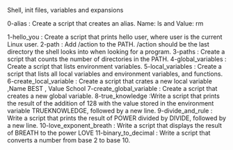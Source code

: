 Shell, init files, variables and expansions

0-alias : Create a script that creates an alias. Name: ls and Value: rm 

1-hello_you : Create a script that prints hello user, where user is the current Linux user.
2-path : Add /action to the PATH. /action should be the last directory the shell looks into when looking for a program.
3-paths : Create a script that counts the number of directories in the PATH.
4-global_variables : Create a script that lists environment variables.
5-local_variables : Create a script that lists all local variables and environment variables, and functions.
6-create_local_variable : Create a script that crates a new local variable ,Name BEST , Value School
7-create_global_variable : Create a script that creates a new global variable.
8-true_knowledge :Write a script that prints the result of the addition of 128 with the value stored in the environment variable TRUEKNOWLEDGE, followed by a new line.
9-divide_and_rule : Write a script that prints the result of POWER divided by DIVIDE, followed by a new line.
10-love_exponent_breath : Write a script that displays the result of BREATH to the power LOVE
11-binary_to_decimal : Write a script that converts a number from base 2 to base 10.
